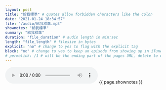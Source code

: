 ```yaml
---
layout: post
title: "給我標準" # quotes allow forbidden characters like the colon
date: "2021-01-24 18:34:57"
file: "/audio/給我標準.mp3"
shownotes: "給我標準"
summary: "給我標準"
duration: "file_duration" # audio length in min:sec
length: "file_length" # filesize in bytes
explicit: "no" # change to yes to flag with the explicit tag
block: "no" # change to yes to keep an episode from showing up in iTunes
# permalink: /1 # will be the ending part of the pages URL, delete to default to the title
---
```


<audio controls>
<source src="{{site.url}}{{site.baseurl}}{{ page.file }}" type="audio/x-mp3">
Your browser does not support the audio element.
</audio>
{{ page.shownotes }}
